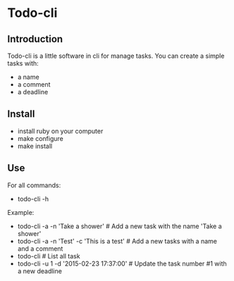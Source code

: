 # Todo-cli

## Introduction

Todo-cli is a little software in cli for manage tasks.
You can create a simple tasks with:
* a name
* a comment
* a deadline

## Install

* install ruby on your computer
* make configure
* make install

## Use

For all commands:
* todo-cli -h

Example:
* todo-cli -a -n 'Take a shower' # Add a new task with the name 'Take a shower'
* todo-cli -a -n 'Test' -c 'This is a test' # Add a new tasks with a name and a comment
* todo-cli # List all task
* todo-cli -u 1 -d '2015-02-23 17:37:00' # Update the task number #1 with a new deadline 
